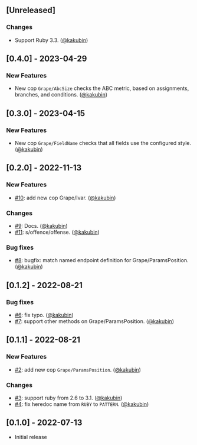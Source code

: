 ## [Unreleased]

### Changes
* Support Ruby 3.3. ([@kakubin][])

## [0.4.0] - 2023-04-29

### New Features
* New cop `Grape/AbcSize` checks the ABC metric, based on assignments, branches, and conditions. ([@kakubin][])


## [0.3.0] - 2023-04-15

### New Features
* New cop `Grape/FieldName` checks that all fields use the configured style. ([@kakubin][])


## [0.2.0] - 2022-11-13

### New Features
* [#10](https://github.com/kakubin/rubocop-grape/pull/10): add new cop Grape/Ivar. ([@kakubin][])

### Changes
* [#9](https://github.com/kakubin/rubocop-grape/pull/9): Docs. ([@kakubin][])
* [#11](https://github.com/kakubin/rubocop-grape/pull/11): s/offence/offense. ([@kakubin][])

### Bug fixes
* [#8](https://github.com/kakubin/rubocop-grape/pull/8): bugfix: match named endpoint definition for Grape/ParamsPosition. ([@kakubin][])

## [0.1.2] - 2022-08-21

### Bug fixes
* [#6](https://github.com/kakubin/rubocop-grape/pull/6): fix typo. ([@kakubin][])
* [#7](https://github.com/kakubin/rubocop-grape/pull/7): support other methods on Grape/ParamsPosition. ([@kakubin][])


## [0.1.1] - 2022-08-21

### New Features
* [#2](https://github.com/kakubin/rubocop-grape/pull/2): add new cop `Grape/ParamsPosition`. ([@kakubin][])

### Changes
* [#3](https://github.com/kakubin/rubocop-grape/pull/3): support ruby from 2.6 to 3.1. ([@kakubin][])
* [#4](https://github.com/kakubin/rubocop-grape/pull/4): fix heredoc name from `RUBY` to `PATTERN`. ([@kakubin][])


## [0.1.0] - 2022-07-13

- Initial release

[@kakubin]: https://github.com/kakubin

